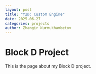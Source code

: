 ```yaml
---
layout: post
title: "Y2D: Custom Engine"
date: 2025-06-27
categories: projects
author: Zhangir Nurmukhambetov
---
```


# Block D Project

This is the page about my Block D project.